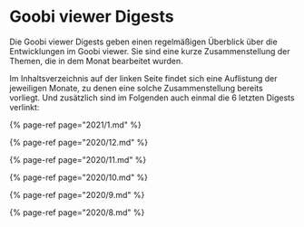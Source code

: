 # Goobi viewer Digests

Die Goobi viewer Digests geben einen regelmäßigen Überblick über die Entwicklungen im Goobi viewer. Sie sind eine kurze Zusammenstellung der Themen, die in dem Monat bearbeitet wurden.

Im Inhaltsverzeichnis auf der linken Seite findet sich eine Auflistung der jeweiligen Monate, zu denen eine solche Zusammenstellung bereits vorliegt. Und zusätzlich sind im Folgenden auch einmal die 6 letzten Digests verlinkt:

{% page-ref page="2021/1.md" %}

{% page-ref page="2020/12.md" %}

{% page-ref page="2020/11.md" %}

{% page-ref page="2020/10.md" %}

{% page-ref page="2020/9.md" %}

{% page-ref page="2020/8.md" %}



